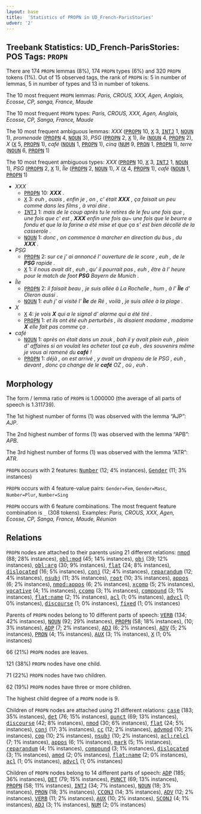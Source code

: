 ```yaml
---
layout: base
title:  'Statistics of PROPN in UD_French-ParisStories'
udver: '2'
---
```


## Treebank Statistics: UD_French-ParisStories: POS Tags: `PROPN`

There are 174 `PROPN` lemmas (8%), 174 `PROPN` types (6%) and 320 `PROPN` tokens (1%).
Out of 15 observed tags, the rank of `PROPN` is: 5 in number of lemmas, 5 in number of types and 13 in number of tokens.

The 10 most frequent `PROPN` lemmas: <em>Paris, CROUS, XXX, Agen, Anglais, Ecosse, CP, sanga, France, Maude</em>

The 10 most frequent `PROPN` types:  <em>Paris, CROUS, XXX, Agen, Anglais, Ecosse, CP, Sanga, France, Maude</em>

The 10 most frequent ambiguous lemmas: <em>XXX</em> (<tt><a href="fr_parisstories-pos-PROPN.html">PROPN</a></tt> 10, <tt><a href="fr_parisstories-pos-X.html">X</a></tt> 3, <tt><a href="fr_parisstories-pos-INTJ.html">INTJ</a></tt> 1, <tt><a href="fr_parisstories-pos-NOUN.html">NOUN</a></tt> 1), <em>promenade</em> (<tt><a href="fr_parisstories-pos-PROPN.html">PROPN</a></tt> 4, <tt><a href="fr_parisstories-pos-NOUN.html">NOUN</a></tt> 3), <em>PSG</em> (<tt><a href="fr_parisstories-pos-PROPN.html">PROPN</a></tt> 2, <tt><a href="fr_parisstories-pos-X.html">X</a></tt> 1), <em>île</em> (<tt><a href="fr_parisstories-pos-NOUN.html">NOUN</a></tt> 4, <tt><a href="fr_parisstories-pos-PROPN.html">PROPN</a></tt> 2), <em>X</em> (<tt><a href="fr_parisstories-pos-X.html">X</a></tt> 5, <tt><a href="fr_parisstories-pos-PROPN.html">PROPN</a></tt> 1), <em>café</em> (<tt><a href="fr_parisstories-pos-NOUN.html">NOUN</a></tt> 1, <tt><a href="fr_parisstories-pos-PROPN.html">PROPN</a></tt> 1), <em>cinq</em> (<tt><a href="fr_parisstories-pos-NUM.html">NUM</a></tt> 9, <tt><a href="fr_parisstories-pos-PRON.html">PRON</a></tt> 1, <tt><a href="fr_parisstories-pos-PROPN.html">PROPN</a></tt> 1), <em>terre</em> (<tt><a href="fr_parisstories-pos-NOUN.html">NOUN</a></tt> 6, <tt><a href="fr_parisstories-pos-PROPN.html">PROPN</a></tt> 1)

The 10 most frequent ambiguous types:  <em>XXX</em> (<tt><a href="fr_parisstories-pos-PROPN.html">PROPN</a></tt> 10, <tt><a href="fr_parisstories-pos-X.html">X</a></tt> 3, <tt><a href="fr_parisstories-pos-INTJ.html">INTJ</a></tt> 1, <tt><a href="fr_parisstories-pos-NOUN.html">NOUN</a></tt> 1), <em>PSG</em> (<tt><a href="fr_parisstories-pos-PROPN.html">PROPN</a></tt> 2, <tt><a href="fr_parisstories-pos-X.html">X</a></tt> 1), <em>Île</em> (<tt><a href="fr_parisstories-pos-PROPN.html">PROPN</a></tt> 2, <tt><a href="fr_parisstories-pos-NOUN.html">NOUN</a></tt> 1), <em>X</em> (<tt><a href="fr_parisstories-pos-X.html">X</a></tt> 4, <tt><a href="fr_parisstories-pos-PROPN.html">PROPN</a></tt> 1), <em>café</em> (<tt><a href="fr_parisstories-pos-NOUN.html">NOUN</a></tt> 1, <tt><a href="fr_parisstories-pos-PROPN.html">PROPN</a></tt> 1)


* <em>XXX</em>
  * <tt><a href="fr_parisstories-pos-PROPN.html">PROPN</a></tt> 10: <em><b>XXX</b> .</em>
  * <tt><a href="fr_parisstories-pos-X.html">X</a></tt> 3: <em>euh , ouais , enfin je , on , c' était <b>XXX</b> , ça faisait un peu comme dans les films , à vrai dire .</em>
  * <tt><a href="fr_parisstories-pos-INTJ.html">INTJ</a></tt> 1: <em>mais de le coup après tu le retires de le feu une fois que , une fois que c' est , <b>XXX</b> enfin une fois qu~ une fois que le beurre a fondu et que la la farine a été mise et que ça s' est bien décollé de la casserole .</em>
  * <tt><a href="fr_parisstories-pos-NOUN.html">NOUN</a></tt> 1: <em>donc , on commence à marcher en direction du bus , du <b>XXX</b> .</em>
* <em>PSG</em>
  * <tt><a href="fr_parisstories-pos-PROPN.html">PROPN</a></tt> 2: <em>sur ce j' ai annoncé l' ouverture de le score , euh , de le <b>PSG</b> rapide .</em>
  * <tt><a href="fr_parisstories-pos-X.html">X</a></tt> 1: <em>il nous avait dit , euh , qu' il pourrait pas , euh , être à l' heure pour le match de foot <b>PSG</b> Bayern de Munich .</em>
* <em>Île</em>
  * <tt><a href="fr_parisstories-pos-PROPN.html">PROPN</a></tt> 2: <em>il faisait beau , je suis allée à La Rochelle , hum , à l' <b>Île</b> d' Oleron aussi .</em>
  * <tt><a href="fr_parisstories-pos-NOUN.html">NOUN</a></tt> 1: <em>euh j' ai visité l' <b>Île</b> de Ré , voilà , je suis allée à la plage .</em>
* <em>X</em>
  * <tt><a href="fr_parisstories-pos-X.html">X</a></tt> 4: <em>je vois <b>X</b> qui a le signal d' alarme qui a été tiré .</em>
  * <tt><a href="fr_parisstories-pos-PROPN.html">PROPN</a></tt> 1: <em>et ils ont été euh perturbés , ils disaient madame , madame <b>X</b> elle fait pas comme ça .</em>
* <em>café</em>
  * <tt><a href="fr_parisstories-pos-NOUN.html">NOUN</a></tt> 1: <em>après on était dans un zouk , bah il y avait plein euh , plein d' affaires si on voulait les acheter tout ça euh , des souvenirs même je vous ai ramené du <b>café</b> !</em>
  * <tt><a href="fr_parisstories-pos-PROPN.html">PROPN</a></tt> 1: <em>déjà , on est arrivé , y avait un drapeau de le PSG , euh , devant , donc ça change de le <b>café</b> OZ , où , euh .</em>

## Morphology

The form / lemma ratio of `PROPN` is 1.000000 (the average of all parts of speech is 1.311739).

The 1st highest number of forms (1) was observed with the lemma “AJP”: <em>AJP</em>.

The 2nd highest number of forms (1) was observed with the lemma “APB”: <em>APB</em>.

The 3rd highest number of forms (1) was observed with the lemma “ATR”: <em>ATR</em>.

`PROPN` occurs with 2 features: <tt><a href="fr_parisstories-feat-Number.html">Number</a></tt> (12; 4% instances), <tt><a href="fr_parisstories-feat-Gender.html">Gender</a></tt> (11; 3% instances)

`PROPN` occurs with 4 feature-value pairs: `Gender=Fem`, `Gender=Masc`, `Number=Plur`, `Number=Sing`

`PROPN` occurs with 6 feature combinations.
The most frequent feature combination is `_` (308 tokens).
Examples: <em>Paris, CROUS, XXX, Agen, Ecosse, CP, Sanga, France, Maude, Réunion</em>


## Relations

`PROPN` nodes are attached to their parents using 21 different relations: <tt><a href="fr_parisstories-dep-nmod.html">nmod</a></tt> (88; 28% instances), <tt><a href="fr_parisstories-dep-obl-mod.html">obl:mod</a></tt> (45; 14% instances), <tt><a href="fr_parisstories-dep-obj.html">obj</a></tt> (39; 12% instances), <tt><a href="fr_parisstories-dep-obl-arg.html">obl:arg</a></tt> (30; 9% instances), <tt><a href="fr_parisstories-dep-flat.html">flat</a></tt> (24; 8% instances), <tt><a href="fr_parisstories-dep-dislocated.html">dislocated</a></tt> (16; 5% instances), <tt><a href="fr_parisstories-dep-conj.html">conj</a></tt> (12; 4% instances), <tt><a href="fr_parisstories-dep-reparandum.html">reparandum</a></tt> (12; 4% instances), <tt><a href="fr_parisstories-dep-nsubj.html">nsubj</a></tt> (11; 3% instances), <tt><a href="fr_parisstories-dep-root.html">root</a></tt> (10; 3% instances), <tt><a href="fr_parisstories-dep-appos.html">appos</a></tt> (6; 2% instances), <tt><a href="fr_parisstories-dep-nmod-appos.html">nmod:appos</a></tt> (6; 2% instances), <tt><a href="fr_parisstories-dep-xcomp.html">xcomp</a></tt> (5; 2% instances), <tt><a href="fr_parisstories-dep-vocative.html">vocative</a></tt> (4; 1% instances), <tt><a href="fr_parisstories-dep-ccomp.html">ccomp</a></tt> (3; 1% instances), <tt><a href="fr_parisstories-dep-compound.html">compound</a></tt> (3; 1% instances), <tt><a href="fr_parisstories-dep-flat-name.html">flat:name</a></tt> (2; 1% instances), <tt><a href="fr_parisstories-dep-acl.html">acl</a></tt> (1; 0% instances), <tt><a href="fr_parisstories-dep-advcl.html">advcl</a></tt> (1; 0% instances), <tt><a href="fr_parisstories-dep-discourse.html">discourse</a></tt> (1; 0% instances), <tt><a href="fr_parisstories-dep-fixed.html">fixed</a></tt> (1; 0% instances)

Parents of `PROPN` nodes belong to 10 different parts of speech: <tt><a href="fr_parisstories-pos-VERB.html">VERB</a></tt> (134; 42% instances), <tt><a href="fr_parisstories-pos-NOUN.html">NOUN</a></tt> (92; 29% instances), <tt><a href="fr_parisstories-pos-PROPN.html">PROPN</a></tt> (58; 18% instances),  (10; 3% instances), <tt><a href="fr_parisstories-pos-ADP.html">ADP</a></tt> (7; 2% instances), <tt><a href="fr_parisstories-pos-ADJ.html">ADJ</a></tt> (6; 2% instances), <tt><a href="fr_parisstories-pos-ADV.html">ADV</a></tt> (5; 2% instances), <tt><a href="fr_parisstories-pos-PRON.html">PRON</a></tt> (4; 1% instances), <tt><a href="fr_parisstories-pos-AUX.html">AUX</a></tt> (3; 1% instances), <tt><a href="fr_parisstories-pos-X.html">X</a></tt> (1; 0% instances)

66 (21%) `PROPN` nodes are leaves.

121 (38%) `PROPN` nodes have one child.

71 (22%) `PROPN` nodes have two children.

62 (19%) `PROPN` nodes have three or more children.

The highest child degree of a `PROPN` node is 9.

Children of `PROPN` nodes are attached using 21 different relations: <tt><a href="fr_parisstories-dep-case.html">case</a></tt> (183; 35% instances), <tt><a href="fr_parisstories-dep-det.html">det</a></tt> (76; 15% instances), <tt><a href="fr_parisstories-dep-punct.html">punct</a></tt> (69; 13% instances), <tt><a href="fr_parisstories-dep-discourse.html">discourse</a></tt> (42; 8% instances), <tt><a href="fr_parisstories-dep-nmod.html">nmod</a></tt> (30; 6% instances), <tt><a href="fr_parisstories-dep-flat.html">flat</a></tt> (24; 5% instances), <tt><a href="fr_parisstories-dep-conj.html">conj</a></tt> (17; 3% instances), <tt><a href="fr_parisstories-dep-cc.html">cc</a></tt> (12; 2% instances), <tt><a href="fr_parisstories-dep-advmod.html">advmod</a></tt> (10; 2% instances), <tt><a href="fr_parisstories-dep-cop.html">cop</a></tt> (10; 2% instances), <tt><a href="fr_parisstories-dep-nsubj.html">nsubj</a></tt> (10; 2% instances), <tt><a href="fr_parisstories-dep-acl-relcl.html">acl:relcl</a></tt> (7; 1% instances), <tt><a href="fr_parisstories-dep-appos.html">appos</a></tt> (6; 1% instances), <tt><a href="fr_parisstories-dep-mark.html">mark</a></tt> (5; 1% instances), <tt><a href="fr_parisstories-dep-reparandum.html">reparandum</a></tt> (4; 1% instances), <tt><a href="fr_parisstories-dep-compound.html">compound</a></tt> (3; 1% instances), <tt><a href="fr_parisstories-dep-dislocated.html">dislocated</a></tt> (3; 1% instances), <tt><a href="fr_parisstories-dep-amod.html">amod</a></tt> (2; 0% instances), <tt><a href="fr_parisstories-dep-flat-name.html">flat:name</a></tt> (2; 0% instances), <tt><a href="fr_parisstories-dep-acl.html">acl</a></tt> (1; 0% instances), <tt><a href="fr_parisstories-dep-advcl.html">advcl</a></tt> (1; 0% instances)

Children of `PROPN` nodes belong to 14 different parts of speech: <tt><a href="fr_parisstories-pos-ADP.html">ADP</a></tt> (185; 36% instances), <tt><a href="fr_parisstories-pos-DET.html">DET</a></tt> (79; 15% instances), <tt><a href="fr_parisstories-pos-PUNCT.html">PUNCT</a></tt> (69; 13% instances), <tt><a href="fr_parisstories-pos-PROPN.html">PROPN</a></tt> (58; 11% instances), <tt><a href="fr_parisstories-pos-INTJ.html">INTJ</a></tt> (34; 7% instances), <tt><a href="fr_parisstories-pos-NOUN.html">NOUN</a></tt> (18; 3% instances), <tt><a href="fr_parisstories-pos-PRON.html">PRON</a></tt> (18; 3% instances), <tt><a href="fr_parisstories-pos-CCONJ.html">CCONJ</a></tt> (14; 3% instances), <tt><a href="fr_parisstories-pos-ADV.html">ADV</a></tt> (12; 2% instances), <tt><a href="fr_parisstories-pos-VERB.html">VERB</a></tt> (11; 2% instances), <tt><a href="fr_parisstories-pos-AUX.html">AUX</a></tt> (10; 2% instances), <tt><a href="fr_parisstories-pos-SCONJ.html">SCONJ</a></tt> (4; 1% instances), <tt><a href="fr_parisstories-pos-ADJ.html">ADJ</a></tt> (3; 1% instances), <tt><a href="fr_parisstories-pos-NUM.html">NUM</a></tt> (2; 0% instances)

